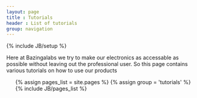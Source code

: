 ```yaml
---
layout: page
title : Tutorials
header : List of tutorials
group: navigation
---
```

{% include JB/setup %}

Here at Bazingalabs we try to make our electronics as accessable as possible without leaving out the professional user.
So this page contains various tutorials on how to use our products

<ul>
  {% assign pages_list = site.pages %}
  {% assign group = 'tutorials' %}
  {% include JB/pages_list %}
</ul>